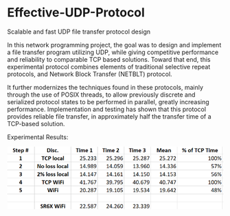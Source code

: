 # Effective-UDP-Protocol
Scalable and fast UDP file transfer protocol design

In this network programming project, the goal was to design and implement a file transfer program utilizing UDP, while giving competitive performance and reliability to comparable TCP based
solutions. Toward that end, this experimental protocol combines elements of traditional selective repeat protocols, and Network Block Transfer (NETBLT) protocol. 

It further modernizes the techniques found in these protocols, mainly through the use of POSIX threads, to allow previously discrete and serialized protocol states to be performed in parallel, greatly increasing performance.
Implementation and testing has shown that this protocol provides reliable file transfer, in approximately half the transfer time of a TCP-based solution.

Experimental Results:
  
![alt text][logo2]

[logo2]: https://github.com/liltang/Effective-UDP-Protocol/blob/master/2017-12-01_1408.png "Logo Title Text 3"
